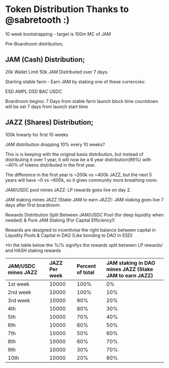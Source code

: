# Token Distribution Thanks to @sabretooth :)

10 week bootstrapping - target is 100m MC of JAM

Pre-Boardroom distribution;

## JAM \(Cash\) Distribution;

 20k Wallet Limit 50k JAM Distributed over 7 days. 

Starting stable farm - Earn JAM by staking one of these currencies:

ESD AMPL DSD BAC USDC

Boardroom begins: 7 Days from stable farm launch  block time countdown will be set 7 days from launch start time

## JAZZ \(Shares\) Distribution;

100k linearly for first 10 weeks 

JAM distribution dropping 10% every 10 weeks?

This is is keeping with the original basis distribution, but instead of distributing it over 1 year, it will now be a 6 year distribution(99%) with ~40% of tokens distributed in the first year.

The difference in the first year is ~200k vs ~400k JAZZ, but the next 5 years will have ~0 vs ~600k, so it gives community more breathing room.



JAM/USDC pool mines JAZZ: LP rewards goes live on day 2.

 JAM staking mines JAZZ \(Stake JAM to earn JAZZ\): JAM staking goes live 7 days after first boardroom. 

Rewards Distribution Split Between JAM/USDC Pool \(for deep liquidity when needed\) & Pure JAM Staking \(For Capital Efficiency!\)

Rewards are designed to incentivise the right balance between capital in Liquidity Pools & Capital in DAO \(Like bonding to DAO in ESD\)

\*In the table below the %/% signifys the rewards split between LP rewards/ and HASH staking rewards

| JAM/USDC mines JAZZ | JAZZ Per week | Percent of total | JAM staking in DAO mines JAZZ \(Stake JAM to earn JAZZ\) |
| :--- | :--- | :--- | :--- |
| 1st week | 10000 | 100% | 0% |
| 2nd week | 10000 | 100% | 10% |
| 3rd week | 10000 | 90% | 20% |
| 4th | 10000 | 80% | 30% |
| 5th | 10000 | 70% | 40% |
| 6th | 10000 | 60% | 50% |
| 7th | 10000 | 50% | 60% |
| 8th | 10000 | 60% | 70% |
| 9th | 10000 | 30% | 70% |
| 10th | 10000 | 20% | 80% |

